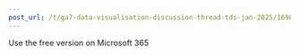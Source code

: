 ```yaml
---
post_url: /t/ga7-data-visualisation-discussion-thread-tds-jan-2025/169888/16
---
```

Use the free version on Microsoft 365